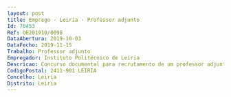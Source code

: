 ```yaml
--- 
layout: post
title: Emprego - Leiria - Professor adjunto
Id: 70453
Ref: OE201910/0098
DataAbertura: 2019-10-03
DataFecho: 2019-11-15
Trabalho: Professor adjunto
Empregador: Instituto Politécnico de Leiria
Descricao: Concurso documental para recrutamento de um professor adjunto, na modalidade de contrato de trabalho em funções públicas por tempo indeterminado, para a área de Línguas e Literaturas   Chinês Português, da Escola Superior de Educação e Ciências Sociais do Instituto Politécnico de Leiria
CodigoPostal: 2411-901 LEIRIA
Concelho: Leiria
Distrito: Leiria
--- 
```

